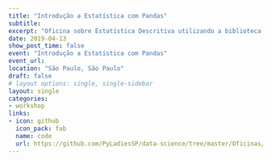 ```yaml
---
title: "Introdução a Estatística com Pandas"
subtitle: 
excerpt: "Oficina sobre Estatística Descritiva utilizando a biblioteca Pandas da linguagem Python para a comunidade PyLadies São Paulo"
date: 2019-04-13
show_post_time: false
event: "Introdução a Estatística com Pandas"
event_url: 
location: "São Paulo, São Paulo"
draft: false
# layout options: single, single-sidebar
layout: single
categories:
- workshop
links:
- icon: github
  icon_pack: fab
  name: code
  url: https://github.com/PyLadiesSP/data-science/tree/master/Oficinas/oficina_introdu%C3%A7%C3%A3o_estatistica_pandas
---
```


